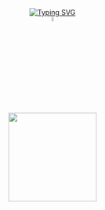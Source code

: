    <div align="center" style="text-align: "center">
        <a href="https://git.io/typing-svg"> 
        <img src="https://readme-typing-svg.demolab.com?font=Fira+Code&weight=600&pause=1000&color=F78CC6&multiline=true&random=false&width=350&height=60&lines=Welcome+to+my+little+place+!" alt="Typing SVG" /></a>
  </div>
  
  <div align="center">
    <img width="5%" src="https://i.imgur.com/qMgGs0y.gif">
  </div>
  
 <div align="center">
   <a href="https://github.com/Vanitas-y">
   <img height="180em" src="https://github-readme-stats.vercel.app/api/top-langs/?username=Vanitas-y&layout=compact&langs_count=6&theme=synthwave"/>

</div>
 
<br>
 

